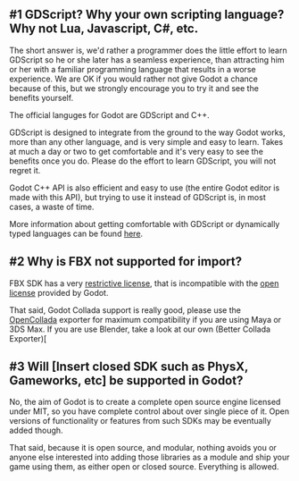 ## #1 GDScript? Why your own scripting language? Why not Lua, Javascript, C#, etc.

The short answer is, we'd rather a programmer does the little effort to learn GDScript so he or she later has a seamless experience, than attracting him or her with a familiar programming language that results in a worse experience. We are OK if you would rather not give Godot a chance because of this, but we strongly encourage you to try it and see the benefits yourself.

The official languges for Godot are GDScript and C++.

GDScript is designed to integrate from the ground to the way Godot works, more than any other language, and is very simple and easy to learn. Takes at much a day or two to get comfortable and it's very easy to see the benefits once you do.  Please do the effort to learn GDScript, you will not regret it.

Godot C++ API is also efficient and easy to use (the entire Godot editor is made with this API), but trying to use it instead of GDScript is, in most cases, a waste of time.

More information about getting comfortable with GDScript or dynamically typed languages can be found [here](tutorial_gdscript_efficiently).

## #2 Why is FBX not supported for import?

FBX SDK has a very [restrictive license](http://www.blender.org/bf/Autodesk_FBX_License.rtf), that is incompatible with the [open license](http://opensource.org/licenses/MIT) provided by Godot.

That said, Godot Collada support is really good, please use the [OpenCollada](https://github.com/KhronosGroup/OpenCOLLADA/wiki/OpenCOLLADA-Tools) exporter for maximum compatibility if you are using Maya or 3DS Max. If you are use Blender, take a look at our own (Better Collada Exporter)[

## #3 Will [Insert closed SDK such as PhysX, Gameworks, etc] be supported in Godot?

No, the aim of Godot is to create a complete open source engine licensed under MIT, so you have complete control about over single piece of it. Open versions of functionality or features from such SDKs may be eventually added though.

That said, because it is open source, and modular, nothing avoids you or anyone else interested into adding those libraries as a module and ship your game using them, as either open or closed source. Everything is allowed.
